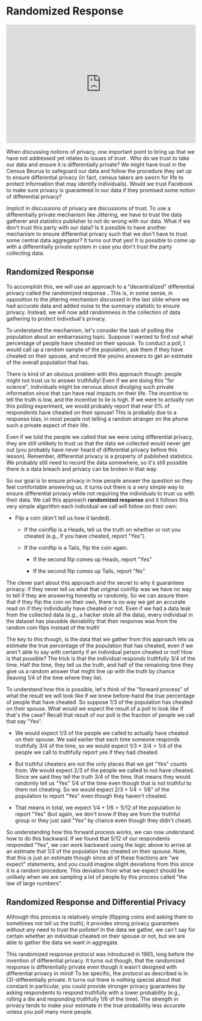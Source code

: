 # Randomized Response


<div style="position: relative; padding-bottom: 62.5%; height: 0;">
    <iframe src="https://www.loom.com/embed/cae22f5a50404b05bef82d70392673a7?sharedAppSource=personal_library" frameborder="0" webkitallowfullscreen mozallowfullscreen allowfullscreen style="position: absolute; top: 0; left: 0; width: 100%; height: 100%;"></iframe>
</div>

When discussing notions of privacy, one important point to bring up that we have not addressed yet relates to issues of *trust* . Who do we trust to take our data and ensure it is differentially private? We might have trust in the Census Beurua to safeguard our data and follow the procedure they set up to ensure differential privacy (in fact, census takers are sworn for life to protect information that may identify individuals). Would we trust Facebook to make sure privacy is guaranteed in our data if they promised some notion of differential privacy?  

Implicit in discussions of privacy are discussions of trust. To use a differentially private mechanism like Jittering, we have to trust the data gatherer and statistics publisher to not do wrong with our data. What if we don't trust this party with our data? Is it possible to have another mechanism to ensure differential privacy such that we don't have to trust some central data aggregator? It turns out that yes! It is possible to come up with a differentially private system in case you don't trust the party collecting data.  

##  Randomized Response  

To accomplish this, we will use an approach to a "decentralized" differential privacy called the randomized response **.** This is, in some sense, in opposition to the jittering mechanism discussed in the last slide where we had accurate data and added noise to the summary statistic to ensure privacy. Instead, we will now add randomness in the collection of data gathering to protect individual's privacy.  

To understand the mechanism, let's consider the task of polling the population about an embarrassing topic. Suppose I wanted to find out what percentage of people have cheated on their spouse. To conduct a poll, I would call up a random sample of the population, ask them if they have cheated on their spouse, and record the yes/no answers to get an estimate of the overall population that has.  

There is kind of an obvious problem with this approach though: people might not trust us to answer truthfully! Even if we are doing this "for science", individuals might be nervous about divulging such private information since that can have real impacts on their life. The incentive to tell the truth is low, and the incentive to lie is high. If we were to actually run this polling experiment, we would probably report that near 0% of respondents have cheated on their spouse! This is probably due to a response bias, in most people not telling a random stranger on the phone such a private aspect of their life.  

Even if we told the people we called that we were using differential privacy, they are still unlikely to trust us that the data we collected would never get out (you probably have never heard of differential privacy before this lesson). Remember, differential privacy is a property of published statistics. We probably still need to record the data somewhere, so it's still possible there is a data breach and privacy can be broken in that way.  

So our goal is to ensure privacy in how people answer the question so they feel comfortable answering us. It turns out there is a very simple way to ensure differential privacy while not requiring the individuals to trust us with their data. We call this approach **randomized response** and it follows this very simple algorithm each individual we call will follow on their own:  

-  Flip a coin (don't tell us how it landed).  

    -  If the coinflip is a Heads, tell us the truth on whether or not you cheated (e.g., if you have cheated, report "Yes").  

    -  If the coinflip is a Tails, flip the coin again.  

        -  If the second flip comes up Heads, report "Yes"  

        -  If the second flip comes up Tails, report "No"  




The clever part about this approach and the secret to why it guarantees privacy: if they never tell us what that original coinflip was we have no way to tell if they are answering honestly or randomly. So we can assure them that if they flip the coin on their own, there is no way we get an accurate read on if they individually have cheated or not. Even if we had a data leak from the collected data (e.g., a hacker stole all the data), every individual in the dataset has plausible deniability that their response was from the random coin flips instead of the truth!  

The key to this though, is the data that we gather from this approach lets us estimate the true percentage of the population that has cheated, even if we aren't able to say with certainty if an individual person cheated or not! How is that possible? The trick is that the individual responds truthfully 3/4 of the time. Half the time, they tell us the truth, and half of the remaining time they give us a random answer that might line up with the truth by chance (leaving 1/4 of the time where they lie).  

To understand how this is possible, let's think of the "forward process" of what the result we will look like if we knew before-hand the true percentage of people that have cheated. So suppose 1/3 of the population has cheated on their spouse. What would we expect the result of a poll to look like if that's the case? Recall that result of our poll is the fraction of people we call that say "Yes".  

-  We would expect 1/3 of the people we called to actually have cheated on their spouse. We said earlier that each time someone responds truthfully 3/4 of the time, so we would expect $1/3 \times 3/4 = 1/4$ of the people we call to truthfully report yes if they had cheated.  

-  But truthful cheaters are not the only places that we get "Yes" counts from. We would expect 2/3 of the people we called to not have cheated. Since we said they tell the truth 3/4 of the time, that means they would randomly tell us "Yes" 1/4 of the time even though that is not truthful to them not cheating. So we would expect $2/3 \times 1/4 = 1/6$" of the population to report "Yes" even though they haven't cheated.  

-  That means in total, we expect $1/4 + 1/6 = 5/12$ of the population to report "Yes" (but again, we don't know if they are from the truthful group or they just said "Yes" by chance even though they didn't cheat).  


So understanding how this forward process works, we can now understand how to do this backward. If we found that 5/12 of our respondents responded "Yes", we can work backward using the logic above to arrive at an estimate that 1/3 of the population has cheated on their spouse. Note, that this is just an estimate though since all of these fractions are "we expect" statements, and you could imagine slight deviations from this since it is a random procedure. This deviation from what we expect should be unlikely when we are sampling a lot of people by this process called "the law of large numbers".  

##  Randomized Response and Differential Privacy  

Although this process is relatively simple (flipping coins and asking them to sometimes not tell us the truth), it provides strong privacy guarantees without any need to trust the pollster! In the data we gather, we can't say for certain whether an individual cheated on their spouse or not, but we are able to gather the data we want in aggregate.  

This randomized response protocol was introduced in 1965, long before the invention of differential privacy. It turns out though, that the randomized response is differentially private even though it wasn't designed with differential privacy in mind! To be specific, the protocol as described is $\ln(3)$-differentially private. It turns out there is nothing special about that constant in particular, you could provide stronger privacy guarantees by asking respondents to respond truthfully with a lower probability (e.g., rolling a die and responding truthfully 1/6 of the time). The strength in privacy tends to make your estimate in the true probability less accurate unless you poll many more people.  

